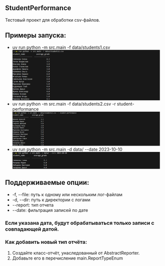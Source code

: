 ## StudentPerformance
Тестовый проект для обработки csv-файлов.

## Примеры запуска:
- uv run python -m src.main -f data/students1.csv
![Пример отчёта](assets/screenshot_1.png)
- uv run python -m src.main -f data/students2.csv -r student-performance
![Пример отчёта](assets/screenshot_2.png)
- uv run python -m src.main -d data/ --date 2023-10-10
![Пример отчёта](assets/screenshot_3.png)




## Поддерживаемые опции:
- -f, --file: путь к одному или нескольким лог-файлам
- -d, --dir: путь к директории с логами
- --report: тип отчета
- --date: фильтрация записей по дате

### Если указана дата, будут обрабатываться только записи с совпадающей датой.

### Как добавить новый тип отчёта:

1) Создайте класс-отчёт, унаследованный от AbstractReporter.
2) Добавьте его в перечисление main.ReportTypeEnum
